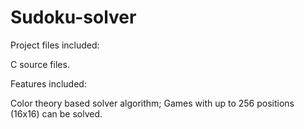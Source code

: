 # Sudoku-solver

Project files included:

C source files.

Features included:

Color theory based solver algorithm;
Games with up to 256 positions (16x16) can be solved.
